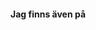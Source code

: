 #### Jag finns även på


[<i class="fab fa-facebook">](http://www.facebook.com)</i>
[<i class="fab fa-linkedin">](http://www.linkedin.com)</i>
[<i class="fab fa-github">](http://www.github.com)</i>
[<i class="fab fa-stack-overflow">](http://www.stackoverflow.com)</i>
